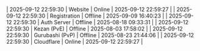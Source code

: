 | 2025-09-12 22:59:30 | Website | Online | 2025-09-12 22:59:27 |
| 2025-09-12 22:59:30 | Registration | Offline | 2025-09-09 16:40:23 |
| 2025-09-12 22:59:30 | Auth Server | Offline | 2025-08-18 09:33:31 |
| 2025-09-12 22:59:30 | Kezan (PvE) | Offline | 2025-08-03 17:58:02 |
| 2025-09-12 22:59:30 | Gurubashi (PvP) | Offline | 2025-08-23 21:44:06 |
| 2025-09-12 22:59:30 | Cloudflare | Online | 2025-09-12 22:59:27 |
